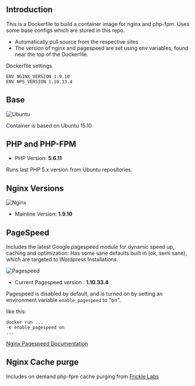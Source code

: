 ## Introduction
This is a Dockerfile to build a container image for nginx and php-fpm.
Uses some base configs which are stored in this repo.
- Automatically pull source from the respective sites
- The version of nginx and pagespeed are set using env variables, found near the top of the Dockerfile. 

Dockerfile settings

    ENV NGINX_VERSION 1.9.10
    ENV NPS_VERSION 1.10.33.4


## Base
![Ubuntu](http://design.ubuntu.com/wp-content/uploads/ubuntu-logo112.png "Ubuntu")

Container is based on Ubuntu 15.10

## PHP and PHP-FPM

- PHP Version: **5.6.11**

Runs last PHP 5.x version from Ubuntu repositories.


## Nginx Versions
![Nginx](https://assets.wp.nginx.com/wp-content/uploads/2015/04/NGINX_logo_rgb-01.png "Nginx")

- Mainline Version: **1.9.10**

## PageSpeed
Includes the latest Google pagespeed module for dynamic speed up, caching and optimization.
Has some sane defaults built in (ok, semi sane), which are targeted to Wordpress Installations.

![Pagespeed](https://blog.keycdn.com/blog/wp-content/uploads/2015/09/google-pagespeed-insights.png "Google")

- Current Pagespeed version : **1.10.33.4**

Pagespeed is disabled by default, and is turned on by setting an environment variable `enable_pagespeed` to "on".

like this:
   
    docker run ...
    -e enable_pagespeed on
    ...


[Nginx Pagespeed Documentation](https://developers.google.com/speed/pagespeed/module/configuration)

## Nginx Cache purge
Includes on demand php-fpm cache purging from [Frickle Labs](http://labs.frickle.com/nginx_ngx_cache_purge/)

